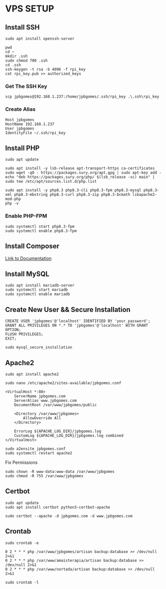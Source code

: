 # VPS SETUP


## Install SSH
```
sudo apt install openssh-server
```

```
pwd
cd ~
mkdir .ssh
sudo chmod 700 .ssh
cd .ssh
ssh-keygen -t rsa -b 4096 -f rpi_key
cat rpi_key.pub >> authorized_keys
```

### Get The SSH Key
```
scp jpbgomes@192.168.1.237:/home/jpbgomes/.ssh/rpi_key .\.ssh\rpi_key
```

### Create Alias
```
Host jpbgomes
HostName 192.168.1.237
User jpbgomes
IdentityFile ~/.ssh/rpi_key
```

## Install PHP
```
sudo apt update

sudo apt install -y lsb-release apt-transport-https ca-certificates
sudo wget -qO - https://packages.sury.org/apt.gpg | sudo apt-key add -
echo "deb https://packages.sury.org/php/ $(lsb_release -sc) main" | sudo tee /etc/apt/sources.list.d/php.list

sudo apt install -y php8.3 php8.3-cli php8.3-fpm php8.3-mysql php8.3-xml php8.3-mbstring php8.3-curl php8.3-zip php8.3-bcmath libapache2-mod-php
php -v
```

### Enable PHP-FPM
```
sudo systemctl start php8.3-fpm
sudo systemctl enable php8.3-fpm
```

## Install Composer

[Link to Documentation](https://getcomposer.org/download/)

## Install MySQL
```
sudo apt install mariadb-server
sudo systemctl start mariadb
sudo systemctl enable mariadb
```

## Create New User && Secure Installation
```
CREATE USER 'jpbgomes'@'localhost' IDENTIFIED BY 'your_password';
GRANT ALL PRIVILEGES ON *.* TO 'jpbgomes'@'localhost' WITH GRANT OPTION;
FLUSH PRIVILEGES;
EXIT;
```

```
sudo mysql_secure_installation
```


## Apache2
```
sudo apt install apache2
```
```
sudo nano /etc/apache2/sites-available/jpbgomes.conf
```
```
<VirtualHost *:80>
    ServerName jpbgomes.com
    ServerAlias www.jpbgomes.com
    DocumentRoot /var/www/jpbgomes/public

    <Directory /var/www/jpbgomes>
        AllowOverride All
    </Directory>

    ErrorLog ${APACHE_LOG_DIR}/jpbgomes.log
    CustomLog ${APACHE_LOG_DIR}/jpbgomes.log combined
</VirtualHost>
```
```
sudo a2ensite jpbgomes.conf
sudo systemctl restart apache2
```

Fix Permissions
```
sudo chown -R www-data:www-data /var/www/jpbgomes
sudo chmod -R 755 /var/www/jpbgomes
```
## Certbot
```
sudo apt update
sudo apt install certbot python3-certbot-apache
```

```
sudo certbot --apache -d jpbgomes.com -d www.jpbgomes.com
```

## Crontab

```
sudo crontab -e
```

```
0 2 * * * php /var/www/jpbgomes/artisan backup:database >> /dev/null 2>&1
0 2 * * * php /var/www/amaisterapia/artisan backup:database >> /dev/null 2>&1
0 2 * * * php /var/www/nortada/artisan backup:database >> /dev/null 2>&1
```

```
sudo crontab -l
```
